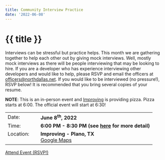 ```yaml
---
title: Community Interview Practice
date: '2022-06-08'
---
```

# {{ title }}

Interviews can be stressful but practice helps. This month we are gathering together to help each other out by giving mock interviews. Well, mostly mock interviews as there will be people interviewing that may be looking to hire. If you are a developer who has experience interviewing other developers and would like to help, please RSVP and email the officers at officers@northdallas.net. If you would like to be interviewed (no pressure!), RSVP below! It is recommended that you bring several copies of your resume.

**NOTE**: This is an in-person event and [Improving](https://improving.com/) is providing pizza. Pizza starts at 6:00. The official event will start at 6:30!



<table>
<tbody>
<tr><td>Date:</td><td>&nbsp;</td><td><b>June 8<sup>th</sup>, 2022</b></td></tr>
<tr><td valign="top">Time:</td><td>&nbsp;</td><td><b>6:00 PM - 8:30 PM (see <a title="Location" href="/contact/">here</a> for more detail)</b></td></tr>
<tr><td valign="top">Location:</td><td>&nbsp;</td><td><b>Improving - Plano, TX</b><br><a title="Google" target="_blank" href="https://g.page/improving-dallas?share">Google Maps</a></td></tr>
</tbody>
</table>

[Attend Event (RSVP!)]([https://www.eventbrite.com/e/windows-key-and-windows-machine-learning-tickets-328955834757](https://www.eventbrite.com/e/community-interview-practice-tickets-356256020347))

